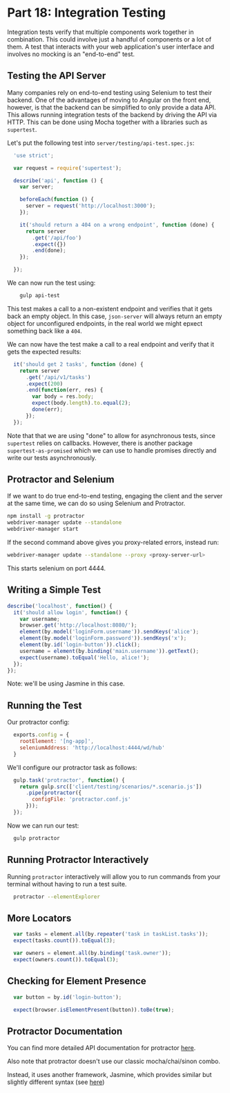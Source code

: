 # Part 18: Integration Testing

Integration tests verify that multiple components work together in
combination. This could involve just a handful of components or a lot of
them. A test that interacts with your web application's user interface and
involves no mocking is an "end-to-end" test.

## Testing the API Server

Many companies rely on end-to-end testing using Selenium to test their
backend. One of the advantages of moving to Angular on the front end, however,
is that the backend can be simplified to only provide a data API. This allows
running integration tests of the backend by driving the API via HTTP. This can
be done using Mocha together with a libraries such as `supertest`.

Let's put the following test into `server/testing/api-test.spec.js`:

```javascript
  'use strict';

  var request = require('supertest');

  describe('api', function () {
    var server;

    beforeEach(function () {
      server = request('http://localhost:3000');
    });

    it('should return a 404 on a wrong endpoint', function (done) {
      return server
        .get('/api/foo')
        .expect({})
        .end(done);
    });

  });
```

We can now run the test using:

```bash
    gulp api-test
```

This test makes a call to a non-existent endpoint and verifies that it gets
back an empty object. In this case, `json-server` will always return an empty object for unconfigured endpoints, in the real world we might epxect something back like a `404`.

We can now have the test make a call to a real endpoint and verify that it
gets the expected results:

```javascript
  it('should get 2 tasks', function (done) {
    return server
      .get('/api/v1/tasks')
      .expect(200)
      .end(function(err, res) {
        var body = res.body;
        expect(body.length).to.equal(2);
        done(err);
      });
  });
```

Note that that we are using "done" to allow for asynchronous tests, since
`supertest` relies on callbacks. However, there is another package `supertest-as-promised` which we can use to handle promises directly and write our tests asynchronously.

## Protractor and Selenium

If we want to do true end-to-end testing, engaging the client and the server
at the same time, we can do so using Selenium and Protractor.

```bash
npm install -g protractor
webdriver-manager update --standalone
webdriver-manager start
```

If the second command above gives you proxy-related errors, instead run:

```bash
webdriver-manager update --standalone --proxy <proxy-server-url>
```

This starts selenium on port 4444.

## Writing a Simple Test

```javascript
describe('localhost', function() {
  it('should allow login', function() {
    var username;
    browser.get('http://localhost:8080/');
    element(by.model('loginForm.username')).sendKeys('alice');
    element(by.model('loginForm.password')).sendKeys('x');
    element(by.id('login-button')).click();
    username = element(by.binding('main.username')).getText();
    expect(username).toEqual('Hello, alice!');
  });
});
```

Note: we'll be using Jasmine in this case.

## Running the Test

Our protractor config:

```javascript
  exports.config = {
    rootElement: '[ng-app]',
    seleniumAddress: 'http://localhost:4444/wd/hub'
  }
```

We'll configure our protractor task as follows:

```javascript
  gulp.task('protractor', function() {
    return gulp.src(['client/testing/scenarios/*.scenario.js'])
      .pipe(protractor({
        configFile: 'protractor.conf.js'
      }));
  });
```

Now we can run our test:

```bash
  gulp protractor
```

## Running Protractor Interactively

Running `protractor` interactively will allow you to run commands from your
terminal without having to run a test suite.

```bash
  protractor --elementExplorer
```

## More Locators

```javascript
  var tasks = element.all(by.repeater('task in taskList.tasks'));
  expect(tasks.count()).toEqual(3);

  var owners = element.all(by.binding('task.owner'));
  expect(owners.count()).toEqual(3);
```

## Checking for Element Presence

```javascript
  var button = by.id('login-button');

  expect(browser.isElementPresent(button)).toBe(true);
```

## Protractor Documentation

You can find more detailed API documentation for protractor
[here](http://angular.github.io/protractor/#/api).

Also note that protractor doesn't use our classic mocha/chai/sinon combo.

Instead, it uses another framework, Jasmine, which provides similar but
slightly different syntax (see
[here](http://jasmine.github.io/2.0/introduction.html))
